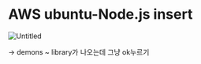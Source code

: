 # AWS ubuntu-Node.js insert

![Untitled](AWS%20ubuntu-Node%20js%20insert%2064fb07d19718439795ffea4e98d7900f/Untitled.png)

→ demons ~ library가 나오는데 그냥 ok누르기